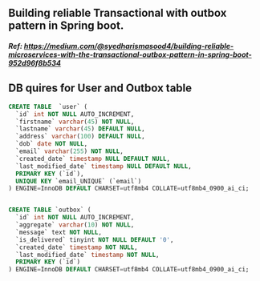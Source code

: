 ## Building reliable Transactional with outbox pattern in Spring boot.
##### Ref: https://medium.com/@syedharismasood4/building-reliable-microservices-with-the-transactional-outbox-pattern-in-spring-boot-952d96f8b534


## DB quires for User and Outbox table

```sql
CREATE TABLE  `user` (
  `id` int NOT NULL AUTO_INCREMENT,
  `firstname` varchar(45) NOT NULL,
  `lastname` varchar(45) DEFAULT NULL,
  `address` varchar(100) DEFAULT NULL,
  `dob` date NOT NULL,
  `email` varchar(255) NOT NULL,
  `created_date` timestamp NULL DEFAULT NULL,
  `last_modified_date` timestamp NULL DEFAULT NULL,
  PRIMARY KEY (`id`),
  UNIQUE KEY `email_UNIQUE` (`email`)
) ENGINE=InnoDB DEFAULT CHARSET=utf8mb4 COLLATE=utf8mb4_0900_ai_ci;


CREATE TABLE `outbox` (
  `id` int NOT NULL AUTO_INCREMENT,
  `aggregate` varchar(10) NOT NULL,
  `message` text NOT NULL,
  `is_delivered` tinyint NOT NULL DEFAULT '0',
  `created_date` timestamp NOT NULL,
  `last_modified_date` timestamp NOT NULL,
  PRIMARY KEY (`id`)
) ENGINE=InnoDB DEFAULT CHARSET=utf8mb4 COLLATE=utf8mb4_0900_ai_ci;
```
